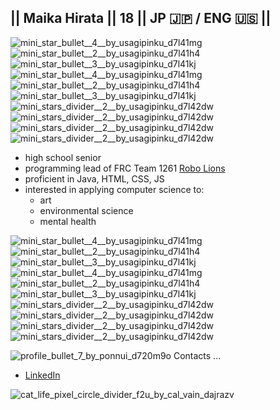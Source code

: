 ## || Maika Hirata || 18 || JP :jp: / ENG :us: ||

<!---
### 🌱 [My portfolio website](https://uni-mairata.github.io/) ![free_icon__cat_by_onedayfour_d4upepx](https://user-images.githubusercontent.com/57153217/216064844-2a26424b-6e37-402f-aaaa-58ef41a79eef.gif)
--->

![mini_star_bullet__4__by_usagipinku_d7l41mg](https://user-images.githubusercontent.com/57153217/216064225-d4f56df8-4807-42b0-bbe7-c330b460bbd3.png)![mini_star_bullet__2__by_usagipinku_d7l41h4](https://user-images.githubusercontent.com/57153217/216064221-68a58ecb-8a29-44c3-be39-98db2b7c433b.png)![mini_star_bullet__3__by_usagipinku_d7l41kj](https://user-images.githubusercontent.com/57153217/216064223-65cf8dc1-0157-4246-a3a4-07262559f9a4.png)![mini_star_bullet__4__by_usagipinku_d7l41mg](https://user-images.githubusercontent.com/57153217/216064225-d4f56df8-4807-42b0-bbe7-c330b460bbd3.png)![mini_star_bullet__2__by_usagipinku_d7l41h4](https://user-images.githubusercontent.com/57153217/216064221-68a58ecb-8a29-44c3-be39-98db2b7c433b.png)![mini_star_bullet__3__by_usagipinku_d7l41kj](https://user-images.githubusercontent.com/57153217/216064223-65cf8dc1-0157-4246-a3a4-07262559f9a4.png)![mini_stars_divider__2__by_usagipinku_d7l42dw](https://user-images.githubusercontent.com/57153217/216063563-adcb3a68-b2a0-48d0-9ee1-859e8b19ef3e.png)![mini_stars_divider__2__by_usagipinku_d7l42dw](https://user-images.githubusercontent.com/57153217/216063563-adcb3a68-b2a0-48d0-9ee1-859e8b19ef3e.png)![mini_stars_divider__2__by_usagipinku_d7l42dw](https://user-images.githubusercontent.com/57153217/216063563-adcb3a68-b2a0-48d0-9ee1-859e8b19ef3e.png)![mini_stars_divider__2__by_usagipinku_d7l42dw](https://user-images.githubusercontent.com/57153217/216063563-adcb3a68-b2a0-48d0-9ee1-859e8b19ef3e.png)

- high school senior
- programming lead of FRC Team 1261 [Robo Lions](https://github.com/RoboLions)
- proficient in Java, HTML, CSS, JS
- interested in applying computer science to:
  - art
  - environmental science
  - mental health

![mini_star_bullet__4__by_usagipinku_d7l41mg](https://user-images.githubusercontent.com/57153217/216064225-d4f56df8-4807-42b0-bbe7-c330b460bbd3.png)![mini_star_bullet__2__by_usagipinku_d7l41h4](https://user-images.githubusercontent.com/57153217/216064221-68a58ecb-8a29-44c3-be39-98db2b7c433b.png)![mini_star_bullet__3__by_usagipinku_d7l41kj](https://user-images.githubusercontent.com/57153217/216064223-65cf8dc1-0157-4246-a3a4-07262559f9a4.png)![mini_star_bullet__4__by_usagipinku_d7l41mg](https://user-images.githubusercontent.com/57153217/216064225-d4f56df8-4807-42b0-bbe7-c330b460bbd3.png)![mini_star_bullet__2__by_usagipinku_d7l41h4](https://user-images.githubusercontent.com/57153217/216064221-68a58ecb-8a29-44c3-be39-98db2b7c433b.png)![mini_star_bullet__3__by_usagipinku_d7l41kj](https://user-images.githubusercontent.com/57153217/216064223-65cf8dc1-0157-4246-a3a4-07262559f9a4.png)![mini_stars_divider__2__by_usagipinku_d7l42dw](https://user-images.githubusercontent.com/57153217/216063563-adcb3a68-b2a0-48d0-9ee1-859e8b19ef3e.png)![mini_stars_divider__2__by_usagipinku_d7l42dw](https://user-images.githubusercontent.com/57153217/216063563-adcb3a68-b2a0-48d0-9ee1-859e8b19ef3e.png)![mini_stars_divider__2__by_usagipinku_d7l42dw](https://user-images.githubusercontent.com/57153217/216063563-adcb3a68-b2a0-48d0-9ee1-859e8b19ef3e.png)![mini_stars_divider__2__by_usagipinku_d7l42dw](https://user-images.githubusercontent.com/57153217/216063563-adcb3a68-b2a0-48d0-9ee1-859e8b19ef3e.png)

![profile_bullet_7_by_ponnui_d720m9o](https://user-images.githubusercontent.com/57153217/216065639-57d00616-6280-41d1-8f3b-861e49caf6ba.gif) Contacts ...
  - [LinkedIn](https://www.linkedin.com/in/maika-hirata-uni-mairata/)

<!---
![mafumafu-peek](https://user-images.githubusercontent.com/57153217/216062125-f6ec53b8-3e78-46b6-8551-3c1354b73e08.gif)
--->

![cat_life_pixel_circle_divider_f2u_by_cal_vain_dajrazv](https://user-images.githubusercontent.com/57153217/216064839-d376b5e0-83a3-4745-89aa-1cc83a47dae6.png)

<!---
uni-mairata/uni-mairata is a ✨ special ✨ repository because its `README.md` (this file) appears on your GitHub profile.
You can click the Preview link to take a look at your changes.
--->
